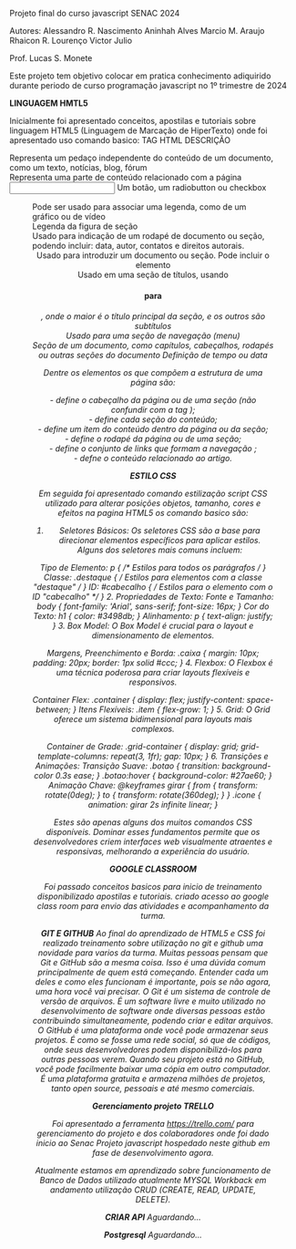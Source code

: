Projeto final do curso javascript SENAC 2024

Autores: 
Alessandro R. Nascimento
Aninhah Alves
Marcio M. Araujo
Rhaicon R. Lourenço
Victor Julio

Prof. Lucas S. Monete

Este projeto tem objetivo colocar em pratica conhecimento adiquirido durante periodo de curso programação javascript no 1º trimestre de 2024

**LINGUAGEM HMTL5**

Inicialmente foi apresentado conceitos, apostilas e tutoriais sobre linguagem HTML5 (Linguagem de Marcação de HiperTexto) onde foi apresentado uso comando basico:
TAG HTML	DESCRIÇÃO
<article>	Representa um pedaço independente do conteúdo de um documento, como um texto, notícias, blog, fórum
<aside>	Representa uma parte de conteúdo relacionado com a página
<input>	Um botão, um radiobutton ou checkbox
<figure>	Pode ser usado para associar uma legenda, como de um gráfico ou de vídeo
<figcaption>	Legenda da figura de seção
<footer>	Usado para indicação de um rodapé de documento ou seção, podendo incluir: data, autor, contatos e direitos autorais.
<header>	Usado para introduzir um documento ou seção. Pode incluir o elemento <nav>
<hgroup>	Usado em uma seção de títulos, usando <h1> para <h6>, onde o maior é o título principal da seção, e os outros são subtítulos
<nav>	Usado para uma seção de navegação (menu)
<section>	Seção de um documento, como capítulos, cabeçalhos, rodapés ou outras seções do documento
<time>	Definição de tempo ou data

Dentre os elementos os que compõem a estrutura de uma página são:

<header> - define o cabeçalho da página ou de uma seção (não confundir com a tag <head>);
<section> - define cada seção do conteúdo;
<article> - define um item do conteúdo dentro da página ou da seção;
<footer> - define o rodapé da página ou de uma seção;
<nav> - define o conjunto de links que formam a navegação ;
<aside> - defne o conteúdo relacionado ao artigo.

**ESTILO CSS**

Em seguida foi apresentado comando estilização script CSS utilizado para alterar posições objetos, tamanho, cores e efeitos na pagina HTML5 os comando basico são:

1. Seletores Básicos:
Os seletores CSS são a base para direcionar elementos específicos para aplicar estilos. Alguns dos seletores mais comuns incluem:

Tipo de Elemento:
p { /* Estilos para todos os parágrafos */ }
Classe:
.destaque { /* Estilos para elementos com a classe "destaque" */ }
ID:
#cabecalho { /* Estilos para o elemento com o ID "cabecalho" */ }
2. Propriedades de Texto:
Fonte e Tamanho:
body { font-family: 'Arial', sans-serif; font-size: 16px; }
Cor do Texto:
h1 { color: #3498db; }
Alinhamento:
p { text-align: justify; }
3. Box Model:
O Box Model é crucial para o layout e dimensionamento de elementos.

Margens, Preenchimento e Borda:
.caixa { margin: 10px; padding: 20px; border: 1px solid #ccc; } 
4. Flexbox:
O Flexbox é uma técnica poderosa para criar layouts flexíveis e responsivos.

Container Flex:
.container { display: flex; justify-content: space-between; } 
Itens Flexíveis:
.item { flex-grow: 1; } 
5. Grid:
O Grid oferece um sistema bidimensional para layouts mais complexos.

Container de Grade:
.grid-container { display: grid; grid-template-columns: repeat(3, 1fr); gap: 10px; } 
6. Transições e Animações:
Transição Suave:
.botao { transition: background-color 0.3s ease; } .botao:hover { background-color: #27ae60; } 
Animação Chave:
@keyframes girar { from { transform: rotate(0deg); } to { transform: rotate(360deg); } } .icone { animation: girar 2s infinite linear; } 

Estes são apenas alguns dos muitos comandos CSS disponíveis. Dominar esses fundamentos permite que os desenvolvedores criem interfaces web visualmente atraentes e responsivas, melhorando a experiência do usuário.

**GOOGLE CLASSROOM**

Foi passado conceitos basicos para inicio de treinamento disponibilizado apostilas e tutoriais.
criado acesso ao google class room para envio das atividades e acompanhamento da turma.

**GIT E GITHUB**
Ao final do aprendizado de HTML5 e CSS foi realizado treinamento sobre utilização no git e github uma novidade para varios da turma.
Muitas pessoas pensam que Git e GitHub são a mesma coisa. Isso é uma dúvida comum principalmente de quem está começando. Entender cada um deles e como eles funcionam é importante, pois se não agora, uma hora você vai precisar.
O Git é um sistema de controle de versão de arquivos. É um software livre e muito utilizado no desenvolvimento de software onde diversas pessoas estão contribuindo simultaneamente, podendo criar e editar arquivos.
O GitHub é uma plataforma onde você pode armazenar seus projetos. É como se fosse uma rede social, só que de códigos, onde seus desenvolvedores podem disponibilizá-los para outras pessoas verem.
Quando seu projeto está no GitHub, você pode facilmente baixar uma cópia em outro computador. É uma plataforma gratuita e armazena milhões de projetos, tanto open source, pessoais e até mesmo comerciais.

**Gerenciamento projeto TRELLO**

Foi apresentado a ferramenta https://trello.com/ para gerenciamento do projeto e dos colaboradores onde foi dado inicio ao Senac Projeto javascript hospedado neste github em fase de desenvolvimento agora.

Atualmente estamos em aprendizado sobre funcionamento de Banco de Dados utilizado atualmente MYSQL Workback em andamento utilização CRUD (CREATE, READ, UPDATE, DELETE).

**CRIAR API** 
Aguardando...  

**Postgresql**
Aguardando...
